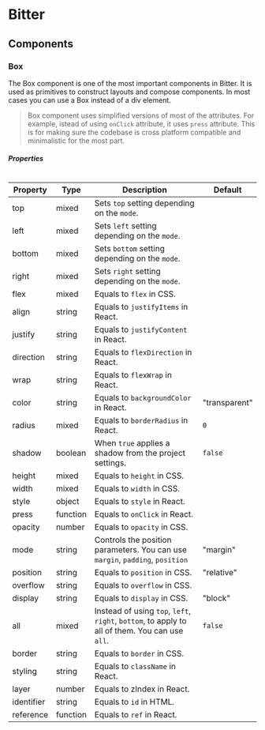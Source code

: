 # Bitter
## Components
### Box
The Box component is one of the most important components in Bitter. It is used as primitives to construct layouts and compose components. In most cases you can use a Box instead of a div element.

> Box component uses simplified versions of most of the attributes.
> For example, istead of using `onClick` attribute, it uses `press` attribute.
> This is for making sure the codebase is cross platform compatible and minimalistic for the most part.
##### Properties
#
| Property | Type | Description | Default |
| ------ | ------ | ------ | ------ |
| top | mixed | Sets `top` setting depending on the `mode`. |  |
| left | mixed | Sets `left` setting depending on the `mode`. |  |
| bottom | mixed | Sets `bottom` setting depending on the `mode`. |  |
| right | mixed | Sets `right` setting depending on the `mode`. |  |
| flex | mixed | Equals to `flex` in CSS. |  |
| align | string | Equals to `justifyItems` in React. |  |
| justify | string | Equals to `justifyContent` in React. |  |
| direction | string | Equals to `flexDirection` in React. |  |
| wrap | string | Equals to `flexWrap` in React. |  |
| color | string | Equals to `backgroundColor` in React. | "transparent" |
| radius | mixed | Equals to `borderRadius` in React. | `0` |
| shadow | boolean | When `true` applies a shadow from the project settings. | `false` |
| height | mixed | Equals to `height` in CSS. |  |
| width | mixed | Equals to `width` in CSS. |  |
| style | object | Equals to `style` in React. |  |
| press | function | Equals to `onClick` in React. |  |
| opacity | number | Equals to `opacity` in CSS. |  |
| mode | string | Controls the position parameters. You can use `margin`, `padding`, `position` | "margin" |
| position | string | Equals to `position` in CSS. | "relative" |
| overflow | string | Equals to `overflow` in CSS. |  |
| display | string | Equals to `display` in CSS. | "block" |
| all | mixed | Instead of using `top`, `left`, `right`, `bottom`, to apply to all of them. You can use `all`. | `false` |
| border | string | Equals to `border` in CSS. |  |
| styling | string | Equals to `className` in React. |  |
| layer | number | Equals to zIndex in React. |  |
| identifier | string | Equals to `id` in HTML. |  |
| reference | function | Equals to `ref` in React. |  |
